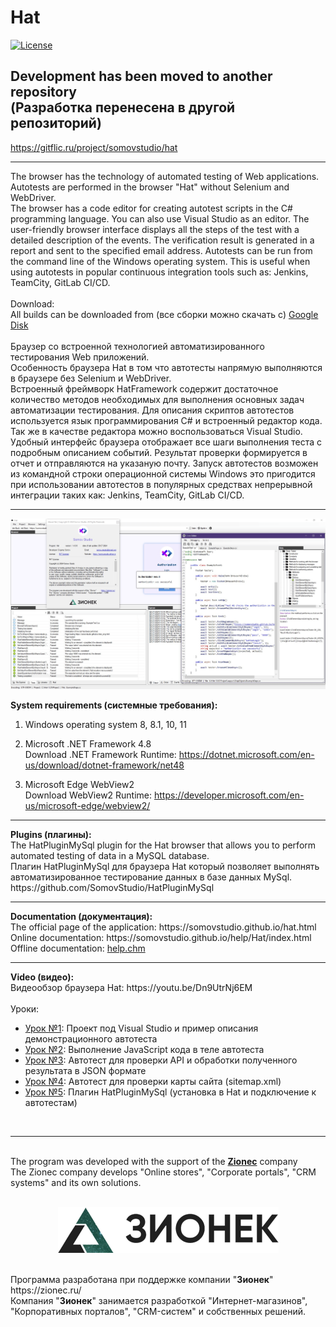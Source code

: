 # Hat

[![License](http://img.shields.io/:license-mit-blue.svg)](https://github.com/SomovStudio/Hat/blob/main/LICENSE)

<h2>Development has been moved to another repository 
<br>(Разработка перенесена в другой репозиторий)</h2>
<a href="https://gitflic.ru/project/somovstudio/hat">https://gitflic.ru/project/somovstudio/hat</a>

<hr>

The browser has the technology of automated testing of Web applications.
<br>
Autotests are performed in the browser "Hat" without Selenium and WebDriver.
<br>
The browser has a code editor for creating autotest scripts in the C# programming language.
You can also use Visual Studio as an editor.
The user-friendly browser interface displays all the steps of the test with a detailed description of the events. 
The verification result is generated in a report and sent to the specified email address. 
Autotests can be run from the command line of the Windows operating system. This is useful when using autotests in popular continuous integration tools such as: Jenkins, TeamCity, GitLab CI/CD.
<br>
<br>Download:
<br>All builds can be downloaded from (все сборки можно скачать с) <a target="_blank" href="https://drive.google.com/drive/folders/1X-dtbYdjTcpMsWYlUjUupl3PU0BuKCwK">Google Disk</a>
<br>
<br>
Браузер со встроенной технологией автоматизированного тестирования Web приложений.
<br>
Особенность браузера Hat в том что автотесты напрямую выполняются в браузере без Selenium и WebDriver.
<br>
Встроенный фреймворк HatFramework содержит достаточное количество методов необходимых для выполнения основных задач автоматизации тестирования.
Для описания скриптов автотестов используется язык программирования C# и встроенный редактор кода. Так же в качестве редактора можно воспользоваться Visual Studio.
Удобный интерфейс браузера отображает все шаги выполнения теста с подробным описанием событий. 
Результат проверки формируется в отчет и отправляются на указаную почту. 
Запуск автотестов возможен из командной строки операционной системы Windows это пригодится при использовании автотестов в популярных средствах непрерывной интеграции таких как: Jenkins, TeamCity, GitLab CI/CD.
<br>
<hr>

<p align="center">
  <img src="https://github.com/SomovStudio/Hat/blob/main/Img/screenshots/HatZionecEng.png">
</p>

<b>System requirements (системные требования):</b>
1. Windows operating system 8, 8.1, 10, 11

2. Microsoft .NET Framework 4.8
<br>Download .NET Framework Runtime: https://dotnet.microsoft.com/en-us/download/dotnet-framework/net48

3. Microsoft Edge WebView2
<br>Download WebView2 Runtime: https://developer.microsoft.com/en-us/microsoft-edge/webview2/

<hr>
<b>Plugins (плагины):</b>
<br>The HatPluginMySql plugin for the Hat browser that allows you to perform automated testing of data in a MySQL database.
<br>Плагин HatPluginMySql для браузера Hat который позволяет выполнять автоматизированное тестирование данных в базе данных MySql.
<br>https://github.com/SomovStudio/HatPluginMySql

<hr>
<b>Documentation (документация):</b>
<br>The official page of the application: https://somovstudio.github.io/hat.html
<br>Online documentation:  https://somovstudio.github.io/help/Hat/index.html
<br>Offline documentation: <a href="https://github.com/SomovStudio/Hat/raw/main/Help/help.chm">help.chm</a>

<hr>
<b>Video (видео):</b>
<br>Видеообзор браузера Hat: https://youtu.be/Dn9UtrNj6EM
<br>
<br>
Уроки:
<ul>
	<li><a href="https://youtu.be/4qyzbEASw3E" target="_blank">Урок №1</a>: Проект под Visual Studio и пример описания демонстрационного автотеста</li>
	<li><a href="https://youtu.be/WdfLl0Ys8y0" target="_blank">Урок №2</a>: Выполнение JavaScript кода в теле автотеста</li>
	<li><a href="https://youtu.be/dPRx4bqvZ4w" target="_blank">Урок №3</a>: Автотест для проверки API и обработки полученного результата в JSON формате</li>
	<li><a href="https://youtu.be/bsQvmcQJ6Vg" target="_blank">Урок №4</a>: Автотест для проверки карты сайта (sitemap.xml)</li>
	<li><a href="https://youtu.be/z7YmoBKGzeU" target="_blank">Урок №5</a>: Плагин HatPluginMySql (установка в Hat и подключение к автотестам)</li>
</ul>
<br>

<hr>
<br>The program was developed with the support of the <b><a href="https://zionec.ru/">Zionec</a></b> company
<br>The Zionec company develops "Online stores", "Corporate portals", "CRM systems" and its own solutions.
<br><br>
<p align="center">
  <img src="https://github.com/SomovStudio/Hat/blob/main/Img/partners/companyzionec.png">
</p>
<br>Программа разработана при поддержке компании "<b>Зионек</b>" https://zionec.ru/
<br>Компания "<b>Зионек</b>" занимается разработкой "Интернет-магазинов", "Корпоративных порталов", "CRM-систем" и собственных решений.
